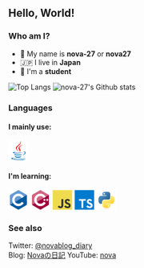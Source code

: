 ## Hello, World!

### Who am I?
- 👨 My name is **nova-27** or **nova27**
- 🇯🇵 I live in **Japan**
- 📓 I'm a **student**

<p align="left">
  <img alt="Top Langs" height="150px" src="https://github-readme-stats.vercel.app/api/top-langs/?username=nova-27&layout=compact&theme=radical" />
  <img alt="nova-27's Github stats" height="150px" src="https://github-readme-stats.vercel.app/api?username=nova-27&theme=radical&show_icons=true" />
</p>

### Languages
#### I mainly use:
<img src="https://raw.githubusercontent.com/devicons/devicon/master/icons/java/java-original.svg" alt="java" width="40" height="40"/>

#### I'm learning:
<p align="left">
  <img src="https://raw.githubusercontent.com/devicons/devicon/master/icons/c/c-original.svg" alt="c" width="40" height="40"/>
  <img src="https://raw.githubusercontent.com/devicons/devicon/master/icons/cplusplus/cplusplus-original.svg" alt="cplusplus" width="40" height="40"/>
  <img src="https://raw.githubusercontent.com/devicons/devicon/master/icons/javascript/javascript-original.svg" alt="javascript" width="40" height="40"/>
  <img src="https://raw.githubusercontent.com/devicons/devicon/master/icons/typescript/typescript-original.svg" alt="typescript" width="40" height="40"/>
  <img src="https://raw.githubusercontent.com/devicons/devicon/master/icons/python/python-original.svg" alt="python" width="40" height="40"/>
</p>
  
### See also
Twitter: [@novablog_diary](https://twitter.com/novablog_diary)  
Blog: [Novaの日記](https://novablog.work/)
YouTube: [nova](https://www.youtube.com/channel/UCr9YJ7h94v5AykF9jWEaYeA)
